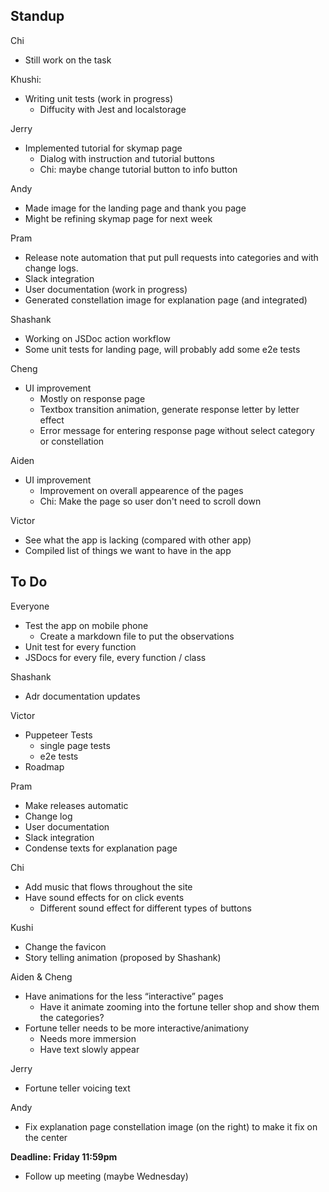 ## Standup
Chi
- Still work on the task

Khushi: 
- Writing unit tests (work in progress)
  - Diffucity with Jest and localstorage

Jerry
- Implemented tutorial for skymap page
  - Dialog with instruction and tutorial buttons
  - Chi: maybe change tutorial button to info button

Andy
- Made image for the landing page and thank you page
- Might be refining skymap page for next week

Pram
- Release note automation that put pull requests into categories and with change logs.
- Slack integration
- User documentation (work in progress)
- Generated constellation image for explanation page (and integrated)

Shashank
- Working on JSDoc action workflow
- Some unit tests for landing page, will probably add some e2e tests

Cheng
- UI improvement
  - Mostly on response page
  - Textbox transition animation, generate response letter by letter effect
  - Error message for entering response page without select category or constellation

Aiden
- UI improvement 
  - Improvement on overall appearence of the pages
  - Chi: Make the page so user don't need to scroll down
  
Victor
- See what the app is lacking (compared with other app)
- Compiled list of things we want to have in the app

## To Do

Everyone
- Test the app on mobile phone
  - Create a markdown file to put the observations
- Unit test for every function
- JSDocs for every file, every function / class

Shashank
- Adr documentation updates

Victor
- Puppeteer Tests
  - single page tests
  - e2e tests
- Roadmap

Pram
- Make releases automatic
- Change log
- User documentation
- Slack integration
- Condense texts for explanation page

Chi
- Add music that flows throughout the site
- Have sound effects for on click events
  - Different sound effect for different types of buttons

Kushi
- Change the favicon
- Story telling animation (proposed by Shashank)

Aiden & Cheng
- Have animations for the less “interactive” pages
  - Have it animate zooming into the fortune teller shop and show them the categories?
- Fortune teller needs to be more interactive/animationy
  - Needs more immersion
  - Have text slowly appear

Jerry
- Fortune teller voicing text

Andy
- Fix explanation page constellation image (on the right) to make it fix on the center

**Deadline: Friday 11:59pm**

- Follow up meeting (maybe Wednesday)


